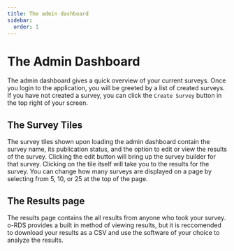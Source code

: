 ```yaml
---
title: The admin dashboard
sidebar:
  order: 1
---
```


# The Admin Dashboard

The admin dashboard gives a quick overview of your current surveys. Once you login to the application, you will be greeted by a list of created surveys. If you have not created a survey, you can click the `Create Survey` button in the top right of your screen.

## The Survey Tiles

The survey tiles shown upon loading the admin dashboard contain the survey name, its publication status, and the option to edit or view the results of the survey. Clicking the edit button will bring up the survey builder for that survey. Clicking on the tile itself will take you to the results for the survey. You can change how many surveys are displayed on a page by selecting from 5, 10, or 25 at the top of the page.

## The Results page

The results page contains the all results from anyone who took your survey. o-RDS provides a built in method of viewing results, but it is reccomended to download your results as a CSV and use the software of your choice to analyze the results.
